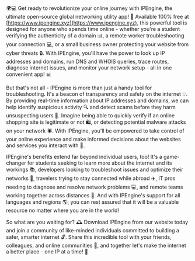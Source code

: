 🌍💻 Get ready to revolutionize your online journey with IPEngine, the ultimate open-source global networking utility app! 🚀 Available 100% free at [https://www.ipengine.xyz](https://www.ipengine.xyz), this powerful tool is designed for anyone who spends time online - whether you're a student verifying the authenticity of a domain 📊, a remote worker troubleshooting your connection 💻, or a small business owner protecting your website from cyber threats 🔒. With IPEngine, you'll have the power to look up IP addresses and domains, run DNS and WHOIS queries, trace routes, diagnose internet issues, and monitor your network setup - all in one convenient app! 📊

But that's not all - IPEngine is more than just a handy tool for troubleshooting. It's a beacon of transparency and safety on the internet 💡. By providing real-time information about IP addresses and domains, we can help identify suspicious activity 🔍 and detect scams before they harm unsuspecting users 🚨. Imagine being able to quickly verify if an online shopping site is legitimate or not 🛍️, or detecting potential malware attacks on your network 🕷️. With IPEngine, you'll be empowered to take control of your online experience and make informed decisions about the websites and services you interact with 💪.

IPEngine's benefits extend far beyond individual users, too! It's a game-changer for students seeking to learn more about the internet and its workings 📚, developers looking to troubleshoot issues and optimize their networks 🔧, travelers trying to stay connected while abroad ✈️, IT pros needing to diagnose and resolve network problems 💻, and remote teams working together across distances 💼. And with IPEngine's support for all languages and regions 🌎, you can rest assured that it will be a valuable resource no matter where you are in the world!

So what are you waiting for? 🕰️ Download IPEngine from our website today and join a community of like-minded individuals committed to building a safer, smarter internet 🔓. Share this incredible tool with your friends, colleagues, and online communities 👥, and together let's make the internet a better place - one IP at a time! 💪